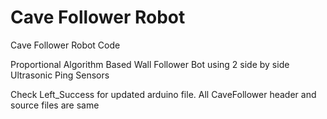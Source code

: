 # Cave Follower Robot
Cave Follower Robot Code 

Proportional Algorithm Based Wall Follower Bot using 2 side by side Ultrasonic Ping Sensors

Check Left_Success for updated arduino file. All CaveFollower header and source files are same
